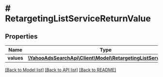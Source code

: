 # # RetargetingListServiceReturnValue

## Properties

Name | Type | Description | Notes
------------ | ------------- | ------------- | -------------
**values** | [**\YahooAdsSearchApi\Client\Model\RetargetingListServiceValue[]**](RetargetingListServiceValue.md) |  | [optional] 

[[Back to Model list]](../../README.md#documentation-for-models) [[Back to API list]](../../README.md#documentation-for-api-endpoints) [[Back to README]](../../README.md)


